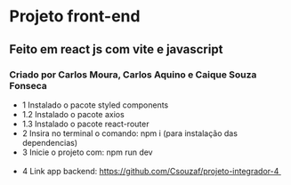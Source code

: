 # Projeto front-end 
## Feito em react js com vite e javascript 
### Criado por Carlos Moura, Carlos Aquino e Caique Souza Fonseca
- 1 Instalado o pacote styled components<br>
- 1.2 Instalado o pacote axios
- 1.3 Instalado o pacote react-router
- 2 Insira no terminal o comando: npm i (para instalação das dependencias)
- 3 Inicie o projeto com: npm run dev <br><br>
- 4 Link app backend: https://github.com/Csouzaf/projeto-integrador-4 <br>
